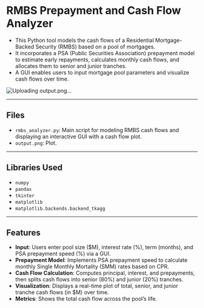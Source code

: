 # RMBS Prepayment and Cash Flow Analyzer 

- This Python tool models the cash flows of a Residential Mortgage-Backed Security (RMBS) based on a pool of mortgages.
- It incorporates a PSA (Public Securities Association) prepayment model to estimate early repayments, calculates monthly cash flows, and allocates them to senior and junior tranches.
- A GUI enables users to input mortgage pool parameters and visualize cash flows over time.

![Uploading output.png…]()

---

## Files
- `rmbs_analyzer.py`: Main script for modeling RMBS cash flows and displaying an interactive GUI with a cash flow plot.
- `output.png`: Plot.

---

## Libraries Used
- `numpy`
- `pandas`
- `tkinter`
- `matplotlib`
- `matplotlib.backends.backend_tkagg`

---

## Features
- **Input**: Users enter pool size ($M), interest rate (%), term (months), and PSA prepayment speed (%) via a GUI.
- **Prepayment Model**: Implements PSA prepayment speed to calculate monthly Single Monthly Mortality (SMM) rates based on CPR.
- **Cash Flow Calculation**: Computes principal, interest, and prepayments, then splits cash flows into senior (80%) and junior (20%) tranches.
- **Visualization**: Displays a real-time plot of total, senior, and junior tranche cash flows (in $M) over time.
- **Metrics**: Shows the total cash flow across the pool’s life.

